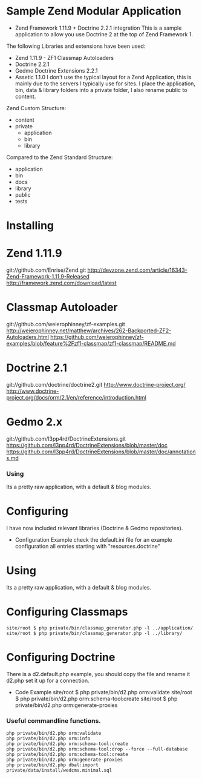 # Sample Zend Modular Application

- Zend Framework 1.11.9 + Doctrine 2.2.1 integration
This is a sample application to allow you use Doctrine 2 at the top of Zend Framework 1.

The following Libraries and extensions have been used:

 +  Zend 1.11.9 
		-  ZF1 Classmap Autoloaders
 +  Doctrine 2.2.1
 +  Gedmo Doctrine Extensions 2.2.1
 + Assetic 1.1.0
I don't use the typical layout for a Zend Application, this is mainly due to the servers I typically use for sites. I place the application, bin, data & library folders into a private folder, I also rename public to content.

Zend Custom Structure:

 *  content
 *  private
	 +  application
	 +  bin
	 +  library

Compared to the Zend Standard Structure:

 *  application
 *  bin
 *  docs
 *  library
 *  public
 *  tests


# Installing

# Zend 1.11.9
git://github.com/Enrise/Zend.git
http://devzone.zend.com/article/16343-Zend-Framework-1.11.9-Released
http://framework.zend.com/download/latest

# Classmap Autoloader
git://github.com/weierophinney/zf-examples.git
http://weierophinney.net/matthew/archives/262-Backported-ZF2-Autoloaders.html
https://github.com/weierophinney/zf-examples/blob/feature%2Fzf1-classmap/zf1-classmap/README.md

# Doctrine 2.1
git://github.com/doctrine/doctrine2.git
http://www.doctrine-project.org/
http://www.doctrine-project.org/docs/orm/2.1/en/reference/introduction.html

# Gedmo 2.x
git://github.com/l3pp4rd/DoctrineExtensions.git
https://github.com/l3pp4rd/DoctrineExtensions/blob/master/doc
https://github.com/l3pp4rd/DoctrineExtensions/blob/master/doc/annotations.md

### Using
Its a pretty raw application, with a default & blog modules.

# Configuring
I have now included relevant libraries (Doctrine & Gedmo repositories).
- Configuration Example
check the default.ini file for an example configuration
all entries starting with "resources.doctrine" 

# Using
Its a pretty raw application, with a default & blog modules.

# Configuring Classmaps
	site/root $ php private/bin/classmap_generator.php -l ../application/
	site/root $ php private/bin/classmap_generator.php -l ../library/

# Configuring Doctrine
There is a d2.default.php example, you should copy the file and rename it d2.php set it up for a connection.

- Code Example
	site/root $ php private/bin/d2.php orm:validate
	site/root $ php private/bin/d2.php orm:schema-tool:create
	site/root $ php private/bin/d2.php orm:generate-proxies

### Useful commandline functions.
	php private/bin/d2.php orm:validate
	php private/bin/d2.php orm:info
	php private/bin/d2.php orm:schema-tool:create
	php private/bin/d2.php orm:schema-tool:drop --force --full-database
	php private/bin/d2.php orm:schema-tool:create
	php private/bin/d2.php orm:generate-proxies
	php private/bin/d2.php dbal:import private/data/install/wedcms.minimal.sql
